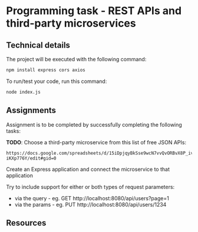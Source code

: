 # Programming task - REST APIs and third-party microservices

## Technical details

The project will be executed with the following command:

```sh
npm install express cors axios
```

To run/test your code, run this command:

```sh
node index.js
```

## Assignments
Assignment is to be completed by successfully completing the following tasks:

**TODO**: Choose a third-party microservice from this list of free JSON APIs:
```
https://docs.google.com/spreadsheets/d/15iDpjqyBkSse9wcN7vvQvORBvX8P_ivAjm-iKXp776Y/edit#gid=0
```
Create an Express application and connect the microservice to that application

Try to include support for either or both types of request parameters: 
- via the query - eg. GET http://localhost:8080/api/users?page=1
- via the params - eg. PUT http://localhost:8080/api/users/1234

## Resources


